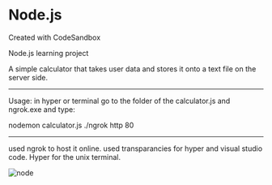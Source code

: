 # Node.js
Created with CodeSandbox


Node.js learning project

A simple calculator that takes user data and stores it onto a text file on the server side. 


____________________________
Usage:
in hyper or terminal go to the folder of the calculator.js and ngrok.exe and type:

nodemon calculator.js
./ngrok http 80
____________________________


used ngrok to host it online.
used transparancies for hyper and visual studio code. 
Hyper for the unix terminal.

![node](https://user-images.githubusercontent.com/30242600/79674092-fa7c5900-81ad-11ea-935c-646be4fab13c.jpg)
